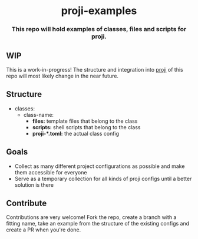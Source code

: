 <div align="center">
<h1>proji-examples</h1>
<h3>This repo will hold examples of classes, files and scripts for proji.</h3>
</div>

## WIP

This is a work-in-progress! The structure and integration into [proji](https://github.com/nikoksr/proji) of this repo will most likely change in the near future.

## Structure

-   classes:
    -   class-name:
        -   **files:** template files that belong to the class
        -   **scripts:** shell scripts that belong to the class
        -   **proji-\*.toml:** the actual class config

## Goals

-   Collect as many different project configurations as possible and make them accessible for everyone
-   Serve as a temporary collection for all kinds of proji configs until a better solution is there

## Contribute

Contributions are very welcome! Fork the repo, create a branch with a fitting name, take an example from the structure of the existing configs and create a PR when you're done.

